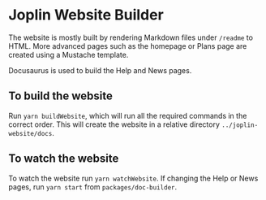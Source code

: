 # Joplin Website Builder

The website is mostly built by rendering Markdown files under `/readme` to HTML. More advanced pages such as the homepage or Plans page are created using a Mustache template.

Docusaurus is used to build the Help and News pages.

## To build the website

Run `yarn buildWebsite`, which will run all the required commands in the correct order. This will create the website in a relative directory `../joplin-website/docs`.

## To watch the website

To watch the website run `yarn watchWebsite`. If changing the Help or News pages, run `yarn start` from `packages/doc-builder`.

